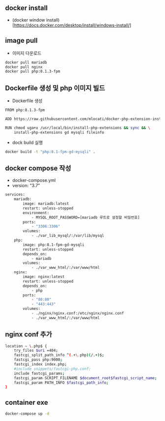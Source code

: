 ## docker install
- (docker window install)[https://docs.docker.com/desktop/install/windows-install/]

## image pull
- 이미지 다운로드
```bash
docker pull mariadb
docker pull nginx
docker pull php:8.1.3-fpm
```

## Dockerfile 생성 및 php 이미지 빌드
- Dockerfile 생성
```bash
FROM php:8.1.3-fpm

ADD https://raw.githubusercontent.com/mlocati/docker-php-extension-installer/master/install-php-extensions /usr/local/bin/

RUN chmod uga+x /usr/local/bin/install-php-extensions && sync && \
    install-php-extensions gd mysqli fileinfo
```

- dock build 실행
```bash
docker build -t "php:8.1-fpm-gd-mysqli" .
```

## docker compose 작성
- docker-compose.yml
- version: "3.7"

```bash
services:
    mariadb:
        image: mariadb:latest
        restart: unless-stopped
        environment:
            - MYSQL_ROOT_PASSWORD=[mariadb 루트로 설정할 비밀번호]
        ports:
            - "3306:3306"
        volumes:
            - ./var_lib_mysql/:/var/lib/mysql
    php:
        image: php:8.1-fpm-gd-mysqli
        restart: unless-stopped
        depends_on:
            - mariadb
        volumes:
            - ./var_www_html/:/var/www/html
    nginx:
        image: nginx:latest
        restart: unless-stopped
        depends_on:
            - php
        ports:
            - "80:80"
            - "443:443"
        volumes:
            - ./nginx/nginx.conf:/etc/nginx/nginx.conf
            - ./var_www_html/:/var/www/html
```

## nginx conf 추가
```bash
location ~ \.php$ {
    try_files $uri =404;
    fastcgi_split_path_info ^(.+\.php)(/.+)$;
    fastcgi_pass php:9000;
    fastcgi_index index.php;
    #include snippets/fastcgi-php.conf;
    include fastcgi_params;
    fastcgi_param SCRIPT_FILENAME $document_root$fastcgi_script_name;
    fastcgi_param PATH_INFO $fastcgi_path_info;
}
```

## container exe
```bash
docker-compose up -d
```